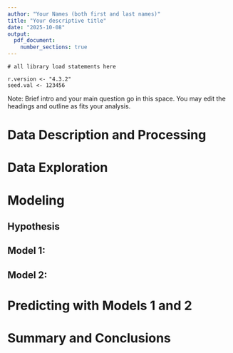 ```yaml
---
author: "Your Names (both first and last names)"
title: "Your descriptive title"
date: "2025-10-08"
output:
  pdf_document:
    number_sections: true
---
```

```{r echo=FALSE, include=FALSE, message=FALSE}
# all library load statements here

r.version <- "4.3.2"
seed.val <- 123456
```

Note: Brief intro and your main question go in this space. You may edit the headings and outline as fits your analysis. 

# Data Description and Processing


# Data Exploration


# Modeling 


## Hypothesis


## Model 1:


## Model 2: 


# Predicting with Models 1 and 2


# Summary and Conclusions